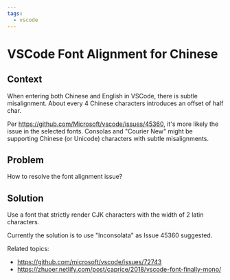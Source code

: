 ```yaml
---
tags:
  - vscode
---
```


# VSCode Font Alignment for Chinese

## Context

When entering both Chinese and English in VSCode, there is subtle misalignment. About every 4 Chinese characters introduces an offset of half char.

Per <https://github.com/Microsoft/vscode/issues/45360>, it's more likely the issue in the selected fonts. Consolas and "Courier New" might be supporting Chinese (or Unicode) characters with subtle misalignments.

## Problem

How to resolve the font alignment issue?

## Solution

Use a font that strictly render CJK characters with the width of 2 latin characters. 

Currently the solution is to use "Inconsolata" as Issue 45360 suggested.

Related topics: 

* <https://github.com/microsoft/vscode/issues/72743>
* <https://zhuoer.netlify.com/post/caprice/2018/vscode-font-finally-mono/>
